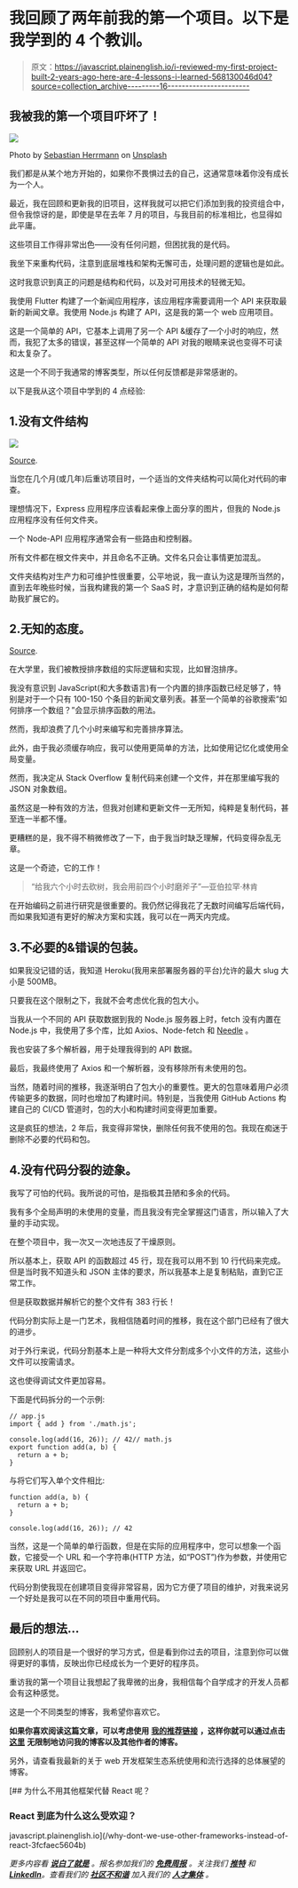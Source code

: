 # 我回顾了两年前我的第一个项目。以下是我学到的 4 个教训。

> 原文：<https://javascript.plainenglish.io/i-reviewed-my-first-project-built-2-years-ago-here-are-4-lessons-i-learned-568130046d04?source=collection_archive---------16----------------------->

## 我被我的第一个项目吓坏了！

![](img/926ffd80582ccfc230820c94463aa66a.png)

Photo by [Sebastian Herrmann](https://unsplash.com/@officestock?utm_source=medium&utm_medium=referral) on [Unsplash](https://unsplash.com?utm_source=medium&utm_medium=referral)

我们都是从某个地方开始的，如果你不畏惧过去的自己，这通常意味着你没有成长为一个人。

最近，我在回顾和更新我的旧项目，这样我就可以把它们添加到我的投资组合中，但令我惊讶的是，即使是早在去年 7 月的项目，与我目前的标准相比，也显得如此平庸。

这些项目工作得非常出色——没有任何问题，但困扰我的是代码。

我坐下来重构代码，注意到底层堆栈和架构无懈可击，处理问题的逻辑也是如此。

这时我意识到真正的问题是结构和代码，以及对可用技术的轻微无知。

我使用 Flutter 构建了一个新闻应用程序，该应用程序需要调用一个 API 来获取最新的新闻文章。我使用 Node.js 构建了 API，这是我的第一个 web 应用项目。

这是一个简单的 API，它基本上调用了另一个 API &缓存了一个小时的响应，然而，我犯了太多的错误，甚至这样一个简单的 API 对我的眼睛来说也变得不可读和太复杂了。

这是一个不同于我通常的博客类型，所以任何反馈都是非常感谢的。

以下是我从这个项目中学到的 4 点经验:

## 1.没有文件结构

![](img/83e7f1d0d668f0d63e25d814d18e1550.png)

[Source](https://blog.logrocket.com/organizing-express-js-project-structure-better-productivity/).

当您在几个月(或几年)后重访项目时，一个适当的文件夹结构可以简化对代码的审查。

理想情况下，Express 应用程序应该看起来像上面分享的图片，但我的 Node.js 应用程序没有任何文件夹。

一个 Node-API 应用程序通常会有一些路由和控制器。

所有文件都在根文件夹中，并且命名不正确。文件名只会让事情更加混乱。

文件夹结构对生产力和可维护性很重要，公平地说，我一直认为这是理所当然的，直到去年晚些时候，当我构建我的第一个 SaaS 时，才意识到正确的结构是如何帮助我扩展它的。

## 2.无知的态度。

[Source](https://giphy.com/gifs/SmithsonianNMNH-smithsonian-hans-sues-such-ignorance-is-best-ignored-if58SMTqYmTDbK2XyH).

在大学里，我们被教授排序数组的实际逻辑和实现，比如冒泡排序。

我没有意识到 JavaScript(和大多数语言)有一个内置的排序函数已经足够了，特别是对于一个只有 100-150 个条目的新闻文章列表。甚至一个简单的谷歌搜索“如何排序一个数组？”会显示排序函数的用法。

然而，我却浪费了几个小时来编写和完善排序算法。

此外，由于我必须缓存响应，我可以使用更简单的方法，比如使用记忆化或使用全局变量。

然而，我决定从 Stack Overflow 复制代码来创建一个文件，并在那里编写我的 JSON 对象数组。

虽然这是一种有效的方法，但我对创建和更新文件一无所知，纯粹是复制代码，甚至连一半都不懂。

更糟糕的是，我不得不稍微修改了一下，由于我当时缺乏理解，代码变得杂乱无章。

这是一个奇迹，它的工作！

> “给我六个小时去砍树，我会用前四个小时磨斧子”—亚伯拉罕·林肯

在开始编码之前进行研究是很重要的。我仍然记得我花了无数时间编写后端代码，而如果我知道有更好的解决方案和实践，我可以在一两天内完成。

## 3.不必要的&错误的包装。

如果我没记错的话，我知道 Heroku(我用来部署服务器的平台)允许的最大 slug 大小是 500MB。

只要我在这个限制之下，我就不会考虑优化我的包大小。

当我从一个不同的 API 获取数据到我的 Node.js 服务器上时，fetch 没有内置在 Node.js 中，我使用了多个库，比如 Axios、Node-fetch 和 [Needle](https://www.npmjs.com/package/needle) 。

我也安装了多个解析器，用于处理我得到的 API 数据。

最后，我最终使用了 Axios 和一个解析器，没有移除所有未使用的包。

当然，随着时间的推移，我逐渐明白了包大小的重要性。更大的包意味着用户必须传输更多的数据，同时也增加了构建时间。特别是，当我使用 GitHub Actions 构建自己的 CI/CD 管道时，包的大小和构建时间变得更加重要。

这是疯狂的想法，2 年后，我变得非常快，删除任何我不使用的包。我现在痴迷于删除不必要的代码和包。

## 4.没有代码分裂的迹象。

我写了可怕的代码。我所说的可怕，是指极其丑陋和多余的代码。

我有多个全局声明的未使用的变量，而且我没有完全掌握这门语言，所以输入了大量的手动实现。

在整个项目中，我一次又一次地违反了干燥原则。

所以基本上，获取 API 的函数超过 45 行，现在我可以用不到 10 行代码来完成。但是当时我不知道头和 JSON 主体的要求，所以我基本上是复制粘贴，直到它正常工作。

但是获取数据并解析它的整个文件有 383 行长！

代码分割实际上是一门艺术，我相信随着时间的推移，我在这个部门已经有了很大的进步。

对于外行来说，代码分割基本上是一种将大文件分割成多个小文件的方法，这些小文件可以按需请求。

这也使得调试文件更加容易。

下面是代码拆分的一个示例:

```
// app.js
import { add } from './math.js';

console.log(add(16, 26)); // 42// math.js
export function add(a, b) {
  return a + b;
}
```

与将它们写入单个文件相比:

```
function add(a, b) {
  return a + b;
}

console.log(add(16, 26)); // 42
```

当然，这是一个简单的单行函数，但是在实际的应用程序中，您可以想象一个函数，它接受一个 URL 和一个字符串(HTTP 方法，如“POST”)作为参数，并使用它来获取 URL 并返回它。

代码分割使我现在创建项目变得非常容易，因为它方便了项目的维护，对我来说另一个好处是我可以在不同的项目中重用代码。

## 最后的想法…

回顾别人的项目是一个很好的学习方式，但是看到你过去的项目，注意到你可以做得更好的事情，反映出你已经成长为一个更好的程序员。

重访我的第一个项目让我想起了我卑微的出身，我相信每个自学成才的开发人员都会有这种感觉。

这是一个不同类型的博客，我希望你喜欢它。

**如果你喜欢阅读这篇文章，可以考虑使用** [**我的推荐链接**](https://medium.com/@anuragkanoria/membership) **，这样你就可以通过点击** [**这里**](https://medium.com/@anuragkanoria/membership) **无限制地访问我的博客以及其他作者的博客。**

另外，请查看我最新的关于 web 开发框架生态系统使用和流行选择的总体展望的博客。

[](/why-dont-we-use-other-frameworks-instead-of-react-3fcfaec5604b) [## 为什么不用其他框架代替 React 呢？

### React 到底为什么这么受欢迎？

javascript.plainenglish.io](/why-dont-we-use-other-frameworks-instead-of-react-3fcfaec5604b) 

*更多内容看* [***说白了就是***](https://plainenglish.io/) *。报名参加我们的* [***免费周报***](http://newsletter.plainenglish.io/) *。关注我们* [***推特***](https://twitter.com/inPlainEngHQ) *和*[***LinkedIn***](https://www.linkedin.com/company/inplainenglish/)*。查看我们的* [***社区不和谐***](https://discord.gg/GtDtUAvyhW) *加入我们的* [***人才集体***](https://inplainenglish.pallet.com/talent/welcome) *。*